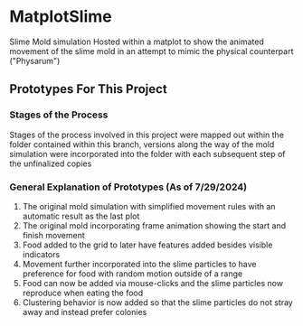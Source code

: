 # MatplotSlime
Slime Mold simulation Hosted within a matplot to show the animated movement of the slime mold in an attempt to mimic the physical counterpart ("Physarum")

## Prototypes For This Project

### Stages of the Process
Stages of the process involved in this project were mapped out within the folder contained within this branch, versions along the way of the mold simulation were incorporated into the folder with each subsequent step of the unfinalized copies

### General Explanation of Prototypes (As of 7/29/2024)
1. The original mold simulation with simplified movement rules with an automatic result as the last plot
2. The original mold incorporating frame animation showing the start and finish movement
3. Food added to the grid to later have features added besides visible indicators
4. Movement further incorporated into the slime particles to have preference for food with random motion outside of a range
5. Food can now be added via mouse-clicks and the slime particles now reproduce when eating the food
6. Clustering behavior is now added so that the slime particles do not stray away and instead prefer colonies
